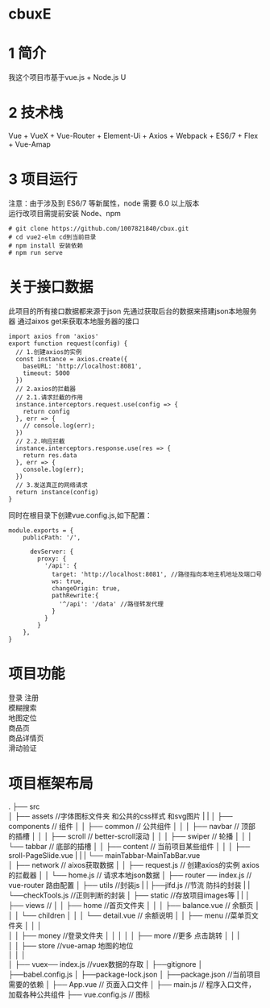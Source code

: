 # cbuxE
# 1 简介
我这个项目市基于vue.js + Node.js U
# 2 技术栈
Vue + VueX + Vue-Router + Element-Ui + Axios + Webpack + ES6/7 + Flex + Vue-Amap
# 3 项目运行
注意：由于涉及到 ES6/7 等新属性，node 需要 6.0 以上版本  
运行改项目需提前安装 Node、npm   
```
# git clone https://github.com/1007821840/cbux.git      
# cd vue2-elm cd到当前目录  
# npm install 安装依赖   
# npm run serve  
```  
# 关于接口数据

此项目的所有接口数据都来源于json
先通过获取后台的数据来搭建json本地服务器
通过aixos get来获取本地服务器的接口
```
import axios from 'axios'
export function request(config) {
  // 1.创建axios的实例
  const instance = axios.create({
    baseURL: 'http://localhost:8081',
    timeout: 5000
  })
  // 2.axios的拦截器
  // 2.1.请求拦截的作用
  instance.interceptors.request.use(config => {
    return config
  }, err => {
    // console.log(err);
  })
  // 2.2.响应拦截
  instance.interceptors.response.use(res => {
    return res.data
  }, err => {
    console.log(err);
  })
  // 3.发送真正的网络请求
  return instance(config)
}
```  
 同时在根目录下创建vue.config.js,如下配置：
```
module.exports = {
    publicPath: '/',
   
      devServer: {
        proxy: {
          '/api': {
            target: 'http://localhost:8081', //路径指向本地主机地址及端口号
            ws: true,
            changeOrigin: true,
            pathRewrite:{
              '^/api': '/data' //路径转发代理
            }
          }
        }
    },
}
```  
# 项目功能
登录 注册  
模糊搜索  
地图定位  
商品页  
商品详情页  
滑动验证  

# 项目框架布局

.
├── src  
│   ├── assets                                 //字体图标文件夹 和公共的css样式 和svg图片
|   |
│   ├── components                             // 组件
│   │   ├── common                             // 公共组件
│   │   │   ├── navbar                         // 顶部的插槽
│   │   │   ├── scroll                         // better-scroll滚动
│   │   │   ├── swiper                         // 轮播
│   │   │   └── tabbar                         // 底部的插槽
│   │   ├── content                            // 当前项目某些组件
│   │   │   ├── sroll-PageSlide.vue
|   |   |   └── mainTabbar-MainTabBar.vue              
│   ├── network                             // aixos获取数据
│   │   ├── request.js                         // 创建axios的实例 axios的拦截器
│   │   └── home.js                              // 请求本地json数据
│   ├── router ── index.js                      // vue-router 路由配置
│   ├── utils                                   //封装js
|   |     ├──jlfd.js                            //节流 防抖的封装
|   |     └──checkTools.js                          //正则判断的封装
│   ├── static                                      //存放项目images等
|   |
│   ├── views                                 //
│   │   ├── home                                 //首页文件夹
│   │   │   ├── balance.vue                     // 余额页
│   │   │   └── children
│   │   │       └── detail.vue                  // 余额说明
│   │   ├── menu                                //菜单页文件夹
│   │   │  
│   │   ├── money                               //登录文件夹
│   │   │ 
│   │   ├── more                                 //更多 点击跳转
│   │   |              
│   │   ├── store                                   //vue-amap 地图的地位                     
│   │   │                    
│   ├── vuex── index.js                                 //vuex数据的存取
│   ├──gitignore
│   ├──babel.config.js
│   ├──package-lock.json
│   ├──package.json                                 //当前项目需要的依赖
│   ├── App.vue                                 // 页面入口文件
│   ├── main.js                                 // 程序入口文件，加载各种公共组件
├── vue.config.js                             // 图标

